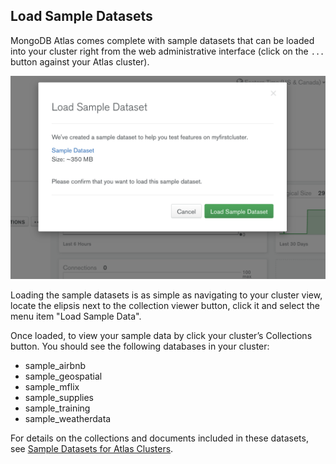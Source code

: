 ## Load Sample Datasets

MongoDB Atlas comes complete with sample datasets that can be loaded into your cluster right from the web administrative interface (click on the `...` button against your Atlas cluster).

![Sample Datasets](../images/05-sample-datasets.png "Sample Datasets")

Loading the sample datasets is as simple as navigating to your cluster view, locate the elipsis next to the collection viewer button, click it and select the menu item "Load Sample Data".

Once loaded, to view your sample data by click your cluster’s Collections button. You should see the following databases in your cluster:

* sample_airbnb
* sample_geospatial
* sample_mflix
* sample_supplies
* sample_training
* sample_weatherdata

For details on the collections and documents included in these datasets, see [Sample Datasets for Atlas Clusters](https://docs.atlas.mongodb.com/sample-data/).
